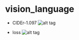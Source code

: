 # vision_language

- CIDEr-1.097
![alt tag](https://github.com/taey16/vision_language/blob/CIDEr-1.096_METOR-0.257_ROUGE_L-0.523_BLEU_1to4-0.693-0.519-0.371-0.261/logs/coco_CIDEr_1.09.png?raw=true)

- loss
![alt tag](https://github.com/taey16/vision_language/blob/CIDEr-1.096_METOR-0.257_ROUGE_L-0.523_BLEU_1to4-0.693-0.519-0.371-0.261/logs/coco_loss_0.23.png?raw=true)



